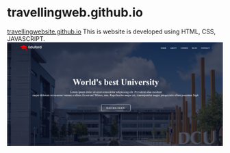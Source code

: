 # travellingweb.github.io
<a href="https://shubhangigondage.github.io/travellingwebsite.github.io/">travellingwebsite.github.io</a>
 This is website is developed using HTML, CSS, JAVASCRIPT.
 <img src="images/university.png">

